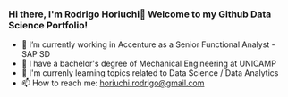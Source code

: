 ### Hi there, I'm Rodrigo Horiuchi👋 Welcome to my Github Data Science Portfolio!

- 🔭 I’m currently working in Accenture as a Senior Functional Analyst - SAP SD
- 🌱 I have a bachelor's degree of Mechanical Engineering at UNICAMP
- 🌱 I'm currenly learning topics related to Data Science / Data Analytics
- 📫 How to reach me: horiuchi.rodrigo@gmail.com



<!--
**rodrigohoriuchi/rodrigohoriuchi** is a ✨ _special_ ✨ repository because its `README.md` (this file) appears on your GitHub profile.

Here are some ideas to get you started:

- 🔭 I’m currently working on ...
- 🌱 I’m currently learning ...
- 👯 I’m looking to collaborate on ...
- 🤔 I’m looking for help with ...
- 💬 Ask me about ...
- 📫 How to reach me: ...
- 😄 Pronouns: ...
- ⚡ Fun fact: ...
-->

